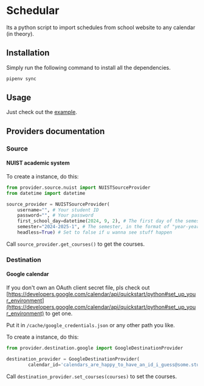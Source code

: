 # Schedular

Its a python script to import schedules from school website to any calendar (in theory).

## Installation

Simply run the following command to install all the dependencies.

```bash
pipenv sync
```

## Usage

Just check out the [example](main.example.py).

## Providers documentation

### Source

#### NUIST academic system

To create a instance, do this:

```python
from provider.source.nuist import NUISTSourceProvider
from datetime import datetime

source_provider = NUISTSourceProvider(
    username="", # Your student ID
    password="", # Your password
    first_school_day=datetime(2024, 9, 2), # The first day of the semester
    semester="2024-2025-1", # The semester, in the format of "year-year-semester"
    headless=True) # Set to false if u wanna see stuff happen
```

Call `source_provider.get_courses()` to get the courses.

### Destination

#### Google calendar

If you don't own an OAuth client secret file, pls check out [https://developers.google.com/calendar/api/quickstart/python#set_up_your_environment](https://developers.google.com/calendar/api/quickstart/python#set_up_your_environment) to get one.

Put it in `/cache/google_credentials.json` or any other path you like.

To create a instance, do this:

```python
from provider.destination.google import GoogleDestinationProvider

destination_provider = GoogleDestinationProvider(
        calendar_id='calendars_are_happy_to_have_an_id_i_guess@some.stuff.here') # Your calendar id, defaults to primary
```

Call `destination_provider.set_courses(courses)` to set the courses.
